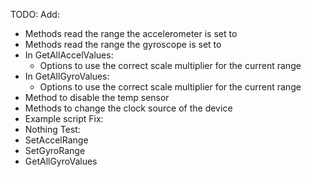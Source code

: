 TODO:
Add:
- Methods read the range the accelerometer is set to
- Methods read the range the gyroscope is set to
- In GetAllAccelValues:
	- Options to use the correct scale multiplier for the current range
- In GetAllGyroValues:
	- Options to use the correct scale multiplier for the current range
- Method to disable the temp sensor
- Methods to change the clock source of the device
- Example script
Fix:
- Nothing
Test:
- SetAccelRange
- SetGyroRange
- GetAllGyroValues